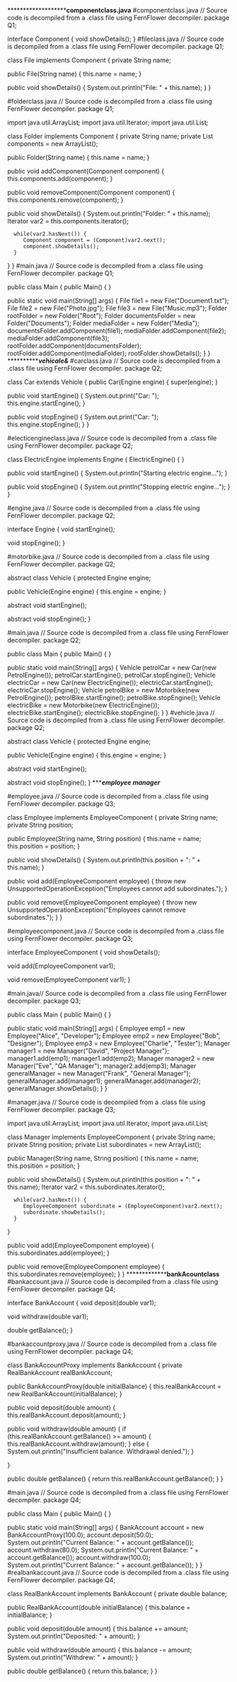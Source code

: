 *************************************componentclass.java******************
#componentclass.java
// Source code is decompiled from a .class file using FernFlower decompiler.
package Q1;

interface Component {
   void showDetails();
}
#fileclass.java
// Source code is decompiled from a .class file using FernFlower decompiler.
package Q1;

class File implements Component {
   private String name;

   public File(String name) {
      this.name = name;
   }

   public void showDetails() {
      System.out.println("File: " + this.name);
   }
}

#folderclass.java
// Source code is decompiled from a .class file using FernFlower decompiler.
package Q1;

import java.util.ArrayList;
import java.util.Iterator;
import java.util.List;

class Folder implements Component {
   private String name;
   private List<Component> components = new ArrayList();

   public Folder(String name) {
      this.name = name;
   }

   public void addComponent(Component component) {
      this.components.add(component);
   }

   public void removeComponent(Component component) {
      this.components.remove(component);
   }

   public void showDetails() {
      System.out.println("Folder: " + this.name);
      Iterator var2 = this.components.iterator();

      while(var2.hasNext()) {
         Component component = (Component)var2.next();
         component.showDetails();
      }

   }
}
#main.java
// Source code is decompiled from a .class file using FernFlower decompiler.
package Q1;

public class Main {
   public Main() {
   }

   public static void main(String[] args) {
      File file1 = new File("Document1.txt");
      File file2 = new File("Photo.jpg");
      File file3 = new File("Music.mp3");
      Folder rootFolder = new Folder("Root");
      Folder documentsFolder = new Folder("Documents");
      Folder mediaFolder = new Folder("Media");
      documentsFolder.addComponent(file1);
      mediaFolder.addComponent(file2);
      mediaFolder.addComponent(file3);
      rootFolder.addComponent(documentsFolder);
      rootFolder.addComponent(mediaFolder);
      rootFolder.showDetails();
   }
}
***************************************************vehicale&*****************************************
#carclass.java
// Source code is decompiled from a .class file using FernFlower decompiler.
package Q2;

class Car extends Vehicle {
   public Car(Engine engine) {
      super(engine);
   }

   public void startEngine() {
      System.out.print("Car: ");
      this.engine.startEngine();
   }

   public void stopEngine() {
      System.out.print("Car: ");
      this.engine.stopEngine();
   }
}

#electicengineclass.java
// Source code is decompiled from a .class file using FernFlower decompiler.
package Q2;

class ElectricEngine implements Engine {
   ElectricEngine() {
   }

   public void startEngine() {
      System.out.println("Starting electric engine...");
   }

   public void stopEngine() {
      System.out.println("Stopping electric engine...");
   }
}

#engine.java
// Source code is decompiled from a .class file using FernFlower decompiler.
package Q2;

interface Engine {
   void startEngine();

   void stopEngine();
}

#motorbike.java
// Source code is decompiled from a .class file using FernFlower decompiler.
package Q2;

abstract class Vehicle {
   protected Engine engine;

   public Vehicle(Engine engine) {
      this.engine = engine;
   }

   abstract void startEngine();

   abstract void stopEngine();
}


#main.java
// Source code is decompiled from a .class file using FernFlower decompiler.
package Q2;

public class Main {
   public Main() {
   }

   public static void main(String[] args) {
      Vehicle petrolCar = new Car(new PetrolEngine());
      petrolCar.startEngine();
      petrolCar.stopEngine();
      Vehicle electricCar = new Car(new ElectricEngine());
      electricCar.startEngine();
      electricCar.stopEngine();
      Vehicle petrolBike = new Motorbike(new PetrolEngine());
      petrolBike.startEngine();
      petrolBike.stopEngine();
      Vehicle electricBike = new Motorbike(new ElectricEngine());
      electricBike.startEngine();
      electricBike.stopEngine();
   }
}
#vehicle.java
// Source code is decompiled from a .class file using FernFlower decompiler.
package Q2;

abstract class Vehicle {
   protected Engine engine;

   public Vehicle(Engine engine) {
      this.engine = engine;
   }

   abstract void startEngine();

   abstract void stopEngine();
}
********************************************************employee manager*****************************************************

#employee.java
// Source code is decompiled from a .class file using FernFlower decompiler.
package Q3;

class Employee implements EmployeeComponent {
   private String name;
   private String position;

   public Employee(String name, String position) {
      this.name = name;
      this.position = position;
   }

   public void showDetails() {
      System.out.println(this.position + ": " + this.name);
   }

   public void add(EmployeeComponent employee) {
      throw new UnsupportedOperationException("Employees cannot add subordinates.");
   }

   public void remove(EmployeeComponent employee) {
      throw new UnsupportedOperationException("Employees cannot remove subordinates.");
   }
}

#employeecomponent.java
// Source code is decompiled from a .class file using FernFlower decompiler.
package Q3;

interface EmployeeComponent {
   void showDetails();

   void add(EmployeeComponent var1);

   void remove(EmployeeComponent var1);
}

#main.java// Source code is decompiled from a .class file using FernFlower decompiler.
package Q3;

public class Main {
   public Main() {
   }

   public static void main(String[] args) {
      Employee emp1 = new Employee("Alice", "Developer");
      Employee emp2 = new Employee("Bob", "Designer");
      Employee emp3 = new Employee("Charlie", "Tester");
      Manager manager1 = new Manager("David", "Project Manager");
      manager1.add(emp1);
      manager1.add(emp2);
      Manager manager2 = new Manager("Eve", "QA Manager");
      manager2.add(emp3);
      Manager generalManager = new Manager("Frank", "General Manager");
      generalManager.add(manager1);
      generalManager.add(manager2);
      generalManager.showDetails();
   }
}


#manager.java
// Source code is decompiled from a .class file using FernFlower decompiler.
package Q3;

import java.util.ArrayList;
import java.util.Iterator;
import java.util.List;

class Manager implements EmployeeComponent {
   private String name;
   private String position;
   private List<EmployeeComponent> subordinates = new ArrayList();

   public Manager(String name, String position) {
      this.name = name;
      this.position = position;
   }

   public void showDetails() {
      System.out.println(this.position + ": " + this.name);
      Iterator var2 = this.subordinates.iterator();

      while(var2.hasNext()) {
         EmployeeComponent subordinate = (EmployeeComponent)var2.next();
         subordinate.showDetails();
      }

   }

   public void add(EmployeeComponent employee) {
      this.subordinates.add(employee);
   }

   public void remove(EmployeeComponent employee) {
      this.subordinates.remove(employee);
   }
}
***************************************************************bankAcountclass**************************************************
#bankaccount.java
// Source code is decompiled from a .class file using FernFlower decompiler.
package Q4;

interface BankAccount {
   void deposit(double var1);

   void withdraw(double var1);

   double getBalance();
}

#bankaccountproxy.java
// Source code is decompiled from a .class file using FernFlower decompiler.
package Q4;

class BankAccountProxy implements BankAccount {
   private RealBankAccount realBankAccount;

   public BankAccountProxy(double initialBalance) {
      this.realBankAccount = new RealBankAccount(initialBalance);
   }

   public void deposit(double amount) {
      this.realBankAccount.deposit(amount);
   }

   public void withdraw(double amount) {
      if (this.realBankAccount.getBalance() >= amount) {
         this.realBankAccount.withdraw(amount);
      } else {
         System.out.println("Insufficient balance. Withdrawal denied.");
      }

   }

   public double getBalance() {
      return this.realBankAccount.getBalance();
   }
}

#main.java
// Source code is decompiled from a .class file using FernFlower decompiler.
package Q4;

public class Main {
   public Main() {
   }

   public static void main(String[] args) {
      BankAccount account = new BankAccountProxy(100.0);
      account.deposit(50.0);
      System.out.println("Current Balance: " + account.getBalance());
      account.withdraw(80.0);
      System.out.println("Current Balance: " + account.getBalance());
      account.withdraw(100.0);
      System.out.println("Current Balance: " + account.getBalance());
   }
}
#realbankaccount.java
// Source code is decompiled from a .class file using FernFlower decompiler.
package Q4;

class RealBankAccount implements BankAccount {
   private double balance;

   public RealBankAccount(double initialBalance) {
      this.balance = initialBalance;
   }

   public void deposit(double amount) {
      this.balance += amount;
      System.out.println("Deposited: " + amount);
   }

   public void withdraw(double amount) {
      this.balance -= amount;
      System.out.println("Withdrew: " + amount);
   }

   public double getBalance() {
      return this.balance;
   }
}
